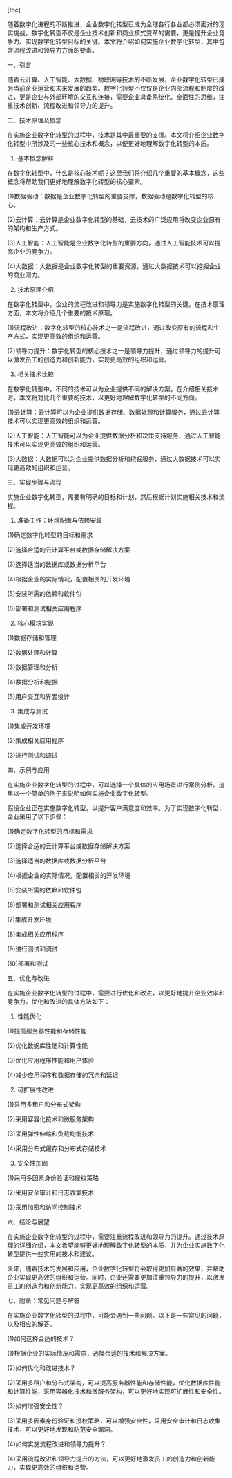 
[toc]                    
                
                
随着数字化进程的不断推进，企业数字化转型已成为全球各行各业都必须面对的现实挑战。数字化转型不仅是企业技术创新和商业模式变革的需要，更是提升企业竞争力、实现数字化转型目标的关键。本文将介绍如何实施企业数字化转型，其中包含流程改进和领导力方面的要素。

一、引言

随着云计算、人工智能、大数据、物联网等技术的不断发展，企业数字化转型已成为当前企业运营和未来发展的趋势。数字化转型不仅仅是企业内部流程和制度的改进，更是企业与外部环境的交互和连接，需要企业具备系统化、全面性的思维，注重技术创新、流程改进和领导力的提升。

二、技术原理及概念

在实施企业数字化转型的过程中，技术是其中最重要的支撑。本文将介绍企业数字化转型中所涉及的一些核心技术和概念，以便更好地理解数字化转型的本质。

1. 基本概念解释

在数字化转型中，什么是核心技术呢？这里我们将介绍几个重要的基本概念，这些概念将帮助我们更好地理解数字化转型的核心要素。

(1)数据驱动：数据是企业数字化转型的重要支撑，数据驱动是数字化转型的核心。

(2)云计算：云计算是企业数字化转型的基础，云技术的广泛应用将改变企业原有的架构和生产方式。

(3)人工智能：人工智能是企业数字化转型的重要方向，通过人工智能技术可以提高企业的竞争力。

(4)大数据：大数据是企业数字化转型的重要资源，通过大数据技术可以挖掘企业的商业潜力。

2. 技术原理介绍

在数字化转型中，企业的流程改进和领导力是实施数字化转型的关键。在技术原理方面，本文将介绍几个重要的技术原理。

(1)流程改进：数字化转型的核心技术之一是流程改进，通过改变原有的流程和生产方式，实现更高效的组织和运营。

(2)领导力提升：数字化转型的核心技术之一是领导力提升，通过领导力的提升可以激发员工的创造力和创新能力，实现更高效的组织和运营。

3. 相关技术比较

在数字化转型中，不同的技术可以为企业提供不同的解决方案。在介绍相关技术时，本文将对比几个重要的技术，以更好地理解数字化转型的不同方向。

(1)云计算：云计算可以为企业提供数据存储、数据处理和计算服务，通过云计算技术可以实现更高效的组织和运营。

(2)人工智能：人工智能可以为企业提供数据分析和决策支持服务，通过人工智能技术可以实现更高效的组织和运营。

(3)大数据：大数据可以为企业提供数据分析和挖掘服务，通过大数据技术可以实现更高效的组织和运营。

三、实现步骤与流程

实施企业数字化转型，需要有明确的目标和计划，然后根据计划实施相关技术和流程。

1. 准备工作：环境配置与依赖安装

(1)确定数字化转型的目标和需求

(2)选择合适的云计算平台或数据存储解决方案

(3)选择适当的数据库或数据分析平台

(4)根据企业的实际情况，配置相关的开发环境

(5)安装所需的依赖和软件包

(6)部署和测试相关应用程序

2. 核心模块实现

(1)数据存储和管理

(2)数据处理和计算

(3)数据管理和分析

(4)数据分析和挖掘

(5)用户交互和界面设计

3. 集成与测试

(1)集成开发环境

(2)集成相关应用程序

(3)进行测试和调试

四、示例与应用

在实施企业数字化转型的过程中，可以选择一个具体的应用场景进行案例分析。这里以一个简单的例子来说明如何实施企业数字化转型。

假设企业正在实施数字化转型，以提升客户满意度和效率。为了实现数字化转型，企业采用了以下步骤：

(1)确定数字化转型的目标和需求

(2)选择合适的云计算平台或数据存储解决方案

(3)选择适当的数据库或数据分析平台

(4)根据企业的实际情况，配置相关的开发环境

(5)安装所需的依赖和软件包

(6)部署和测试相关应用程序

(7)集成开发环境

(8)集成相关应用程序

(9)进行测试和调试

(10)部署和测试

五、优化与改进

在实施企业数字化转型的过程中，需要进行优化和改进，以更好地提升企业效率和竞争力。优化和改进的具体方法如下：

1. 性能优化

(1)提高服务器性能和存储性能

(2)优化数据库性能和计算性能

(3)优化应用程序性能和用户体验

(4)减少应用程序和数据存储的冗余和延迟

2. 可扩展性改进

(1)采用多租户和分布式架构

(2)采用容器化技术和微服务架构

(3)采用弹性伸缩和负载均衡技术

(4)采用分布式缓存和分布式存储技术

3. 安全性加固

(1)采用多因素身份验证和授权策略

(2)采用安全审计和日志收集技术

(3)采用加密和访问控制技术

六、结论与展望

在实施企业数字化转型的过程中，需要注重流程改进和领导力的提升。通过技术原理的详细介绍，本文希望能够更好地理解数字化转型的本质，并为企业实施数字化转型提供一些实用的技术和建议。

未来，随着技术的发展和应用，企业数字化转型将会取得更加显著的效果，并帮助企业实现更高效的组织和运营。同时，企业还需要更加注重领导力的提升，以激发员工的创造力和创新能力，实现更高效的组织和运营。

七、附录：常见问题与解答

在实施企业数字化转型的过程中，可能会遇到一些问题。以下是一些常见的问题，以及相应的解答。

(1)如何选择合适的技术？

(1)根据企业的实际情况和需求，选择合适的技术和解决方案。

(2)如何优化和改进技术？

(2)采用多租户和分布式架构，可以提高服务器性能和存储性能，优化数据库性能和计算性能，采用容器化技术和微服务架构，可以更好地实现可扩展性和安全性。

(3)如何增强安全性？

(3)采用多因素身份验证和授权策略，可以增强安全性，采用安全审计和日志收集技术，可以更好地发现和防范安全漏洞。

(4)如何实施流程改进和领导力提升？

(4)采用流程改进和领导力提升的方法，可以更好地激发员工的创造力和创新能力，实现更高效的组织和运营。

